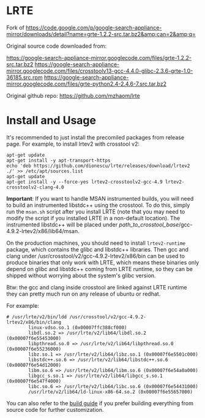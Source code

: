 LRTE
====

Fork of https://code.google.com/p/google-search-appliance-mirror/downloads/detail?name=grte-1.2.2-src.tar.bz2&amp;can=2&amp;q=

Original source code downloaded from:

https://google-search-appliance-mirror.googlecode.com/files/grte-1.2.2-src.tar.bz2
https://google-search-appliance-mirror.googlecode.com/files/crosstoolv13-gcc-4.4.0-glibc-2.3.6-grte-1.0-36185.src.rpm
https://google-search-appliance-mirror.googlecode.com/files/grte-python2.4-2.4.6-7.src.tar.bz2

Original github repo: https://github.com/mzhaom/lrte

Install and Usage
=================

It's recommended to just install the precomiled packages from release
page. For example, to install lrtev2 with crosstool v2:

```
apt-get update
apt-get install -y apt-transport-https
echo 'deb https://github.com/dionescu/lrte/releases/download/lrtev2 ./' >> /etc/apt/sources.list
apt-get update
apt-get install -y --force-yes lrtev2-crosstoolv2-gcc-4.9 lrtev2-crosstoolv2-clang-4.0
```

__Important__: If you want to handle MSAN instrumented builds, you will
need to build an instrumented libstdc++ using the crosstool. To do
this, simply run the ```msan.sh``` script after you install LRTE
(note that you may need to modify the script if you installed LRTE
in a non-default location). The instrumented libstdc++ will be placed
under _path_to_crosstool_base_/gcc-4.9.2-lrtev2/x86/lib64/msan.

On the production machines, you should need to install ```lrtev2-runtime```
package, which contains the glibc and libstdc++ libraries. Then gcc and
clang under /usr/crosstool/v2/gcc-4.9.2-lrtev2/x86/bin can be used to
produce binaries that only work with LRTE, which means these binaries
only depend on glibc and libstdc++ coming from LRTE runtime, so they
can be shipped without worrying about the system's glibc version.

Btw: the gcc and clang inside crosstool are linked against LRTE
runtime they can pretty much run on any release of ubuntu or redhat.

For example:

```
# /usr/lrte/v2/bin/ldd /usr/crosstool/v2/gcc-4.9.2-lrtev2/x86/bin/clang
        linux-vdso.so.1 (0x00007ffc388cf000)
        libdl.so.2 => /usr/lrte/v2/lib64/libdl.so.2 (0x00007f6e55453000)
        libpthread.so.0 => /usr/lrte/v2/lib64/libpthread.so.0 (0x00007f6e55236000)
        libz.so.1 => /usr/lrte/v2/lib64/libz.so.1 (0x00007f6e5501c000)
        libstdc++.so.6 => /usr/lrte/v2/lib64/libstdc++.so.6 (0x00007f6e54d12000)
        libm.so.6 => /usr/lrte/v2/lib64/libm.so.6 (0x00007f6e54a0a000)
        libgcc_s.so.1 => /usr/lrte/v2/lib64/libgcc_s.so.1 (0x00007f6e547f4000)
        libc.so.6 => /usr/lrte/v2/lib64/libc.so.6 (0x00007f6e54431000)
        /usr/lrte/v2/lib64/ld-linux-x86-64.so.2 (0x00007f6e55657000)
```

You can also refer to the [build
guide](https://github.com/dionescu/lrte/wiki) if you prefer
building everything from source code for further customization.
